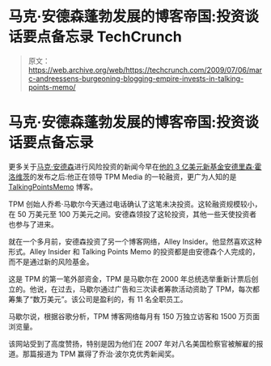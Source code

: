 # 马克·安德森蓬勃发展的博客帝国:投资谈话要点备忘录 TechCrunch

> 原文：<https://web.archive.org/web/https://techcrunch.com/2009/07/06/marc-andreessens-burgeoning-blogging-empire-invests-in-talking-points-memo/>

# 马克·安德森蓬勃发展的博客帝国:投资谈话要点备忘录

更多关于[马克·安德森](https://web.archive.org/web/20230216094246/http://www.crunchbase.com/person/marc-andreessen)进行风险投资的新闻今早在[他的 3 亿美元新基金](https://web.archive.org/web/20230216094246/https://techcrunch.com/2009/07/05/details-on-marc-andreessen%E2%80%99s-new-fund-plus-five-other-interesting-things-he-said/)[安德里森·霍洛维茨](https://web.archive.org/web/20230216094246/http://www.crunchbase.com/financial-organization/andreessen-horowitz)的发布之后:他正在领导 TPM Media 的一轮融资，更广为人知的是 [TalkingPointsMemo](https://web.archive.org/web/20230216094246/http://www.talkingpointsmemo.com/) 博客。

TPM 创始人乔希·马歇尔今天通过电话确认了这笔未决投资。这轮融资规模较小，在 50 万美元至 100 万美元之间。安德森领投了这轮投资，其他一些天使投资者也参与了进来。

就在一个多月前，安德森投资了另一个博客网络，Alley Insider。他显然喜欢这种形式。Alley Insider 和 Talking Points Memo 的投资都是由安德森个人完成的，而不是通过新的风险基金。

这是 TPM 的第一笔外部资金，TPM 是马歇尔在 2000 年总统选举重新计票后创立的。他说，在过去，马歇尔通过广告和三次读者筹款活动资助了 TPM，每次都筹集了“数万美元”。该公司是盈利的，有 11 名全职员工。

马歇尔说，根据谷歌分析，TPM 博客网络每月有 150 万独立访客和 1500 万页面浏览量。

该网站受到了高度赞扬，特别是因为他们在 2007 年对八名美国检察官被解雇的报道。那篇报道为 TPM 赢得了乔治·波尔克优秀新闻奖。